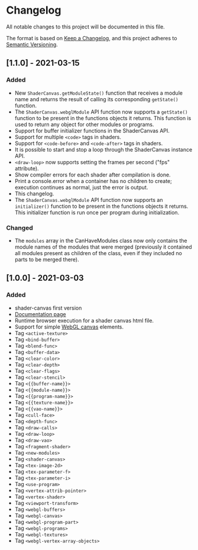# Changelog

All notable changes to this project will be documented in this file.

The format is based on [Keep a Changelog](https://keepachangelog.com/en/1.0.0/),
and this project adheres to [Semantic Versioning](https://semver.org/spec/v2.0.0.html).

## [1.1.0] - 2021-03-15

### Added

- New `ShaderCanvas.getModuleState()` function that receives a module name and
  returns the result of calling its corresponding `getState()` function.
- The `ShaderCanvas.webglModule` API function now supports a `getState()`
  function to be present in the functions objects it returns. This function 
  is used to return any object for other modules or programs.
- Support for buffer initializer functions in the ShaderCanvas API.
- Support for multiple `<code>` tags in shaders.
- Support for `<code-before>` and `<code-after>` tags in shaders.
- It is possible to start and stop a loop through the ShaderCanvas instance API.
- `<draw-loop>` now supports setting the frames per second ("fps" attribute).
- Show compiler errors for each shader after compilation is done.
- Print a console.error when a container has no children to create; execution
  continues as normal, just the error is output.
- This changelog.
- The `ShaderCanvas.webglModule` API function now supports an `initializer()`
  function to be present in the functions objects it returns. This initializer
  function is run once per program during initialization.

### Changed

- The `modules` array in the CanHaveModules class now only contains the module
  names of the modules that were merged (previously it contained all modules
  present as children of the class, even if they included no parts to be merged
  there).

## [1.0.0] - 2021-03-03

### Added

- shader-canvas first version
- [Documentation page](https://hugodaniel.com/projects/shader-canvas/)
- Runtime browser execution for a shader canvas html file.
- Support for simple [WebGL canvas](https://hugodaniel.com/projects/shader-canvas/documentation/#WebGLCanvas) elements.
- Tag `<active-texture>`
- Tag `<bind-buffer>`
- Tag `<blend-func>`
- Tag `<buffer-data>`
- Tag `<clear-color>`
- Tag `<clear-depth>`
- Tag `<clear-flags>`
- Tag `<clear-stencil>`
- Tag `<{{buffer-name}}>`
- Tag `<{{module-name}}>`
- Tag `<{{program-name}}>`
- Tag `<{{texture-name}}>`
- Tag `<{{vao-name}}>`
- Tag `<cull-face>`
- Tag `<depth-func>`
- Tag `<draw-calls>`
- Tag `<draw-loop>`
- Tag `<draw-vao>`
- Tag `<fragment-shader>`
- Tag `<new-modules>`
- Tag `<shader-canvas>`
- Tag `<tex-image-2d>`
- Tag `<tex-parameter-f>`
- Tag `<tex-parameter-i>`
- Tag `<use-program>`
- Tag `<vertex-attrib-pointer>`
- Tag `<vertex-shader>`
- Tag `<viewport-transform>`
- Tag `<webgl-buffers>`
- Tag `<webgl-canvas>`
- Tag `<webgl-program-part>`
- Tag `<webgl-programs>`
- Tag `<webgl-textures>`
- Tag `<webgl-vertex-array-objects>`
